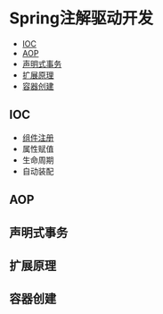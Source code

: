 # Spring注解驱动开发
  - [IOC](#IOC)
  - [AOP](#AOP)
  - [声明式事务](#声明式事务)
  - [扩展原理](#扩展原理)
  - [容器创建](#容器创建)
  
## IOC
  * [组件注册](#/组件注册.md)
  * 属性赋值
  * 生命周期
  * 自动装配

## AOP

## 声明式事务

## 扩展原理

## 容器创建

